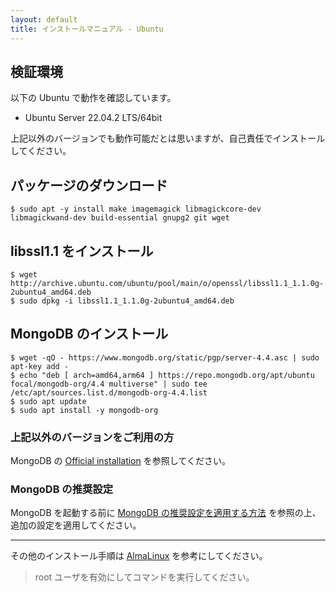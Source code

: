 ```yaml
---
layout: default
title: インストールマニュアル - Ubuntu
---
```


## 検証環境

以下の Ubuntu で動作を確認しています。

- Ubuntu Server 22.04.2 LTS/64bit

上記以外のバージョンでも動作可能だとは思いますが、自己責任でインストールしてください。

## パッケージのダウンロード

```
$ sudo apt -y install make imagemagick libmagickcore-dev libmagickwand-dev build-essential gnupg2 git wget
```

## libssl1.1 をインストール

```
$ wget http://archive.ubuntu.com/ubuntu/pool/main/o/openssl/libssl1.1_1.1.0g-2ubuntu4_amd64.deb
$ sudo dpkg -i libssl1.1_1.1.0g-2ubuntu4_amd64.deb
```

## MongoDB のインストール

```
$ wget -qO - https://www.mongodb.org/static/pgp/server-4.4.asc | sudo apt-key add -
$ echo "deb [ arch=amd64,arm64 ] https://repo.mongodb.org/apt/ubuntu focal/mongodb-org/4.4 multiverse" | sudo tee /etc/apt/sources.list.d/mongodb-org-4.4.list
$ sudo apt update
$ sudo apt install -y mongodb-org
```

### 上記以外のバージョンをご利用の方

MongoDB の [Official installation](https://docs.mongodb.com/manual/tutorial/install-mongodb-on-ubuntu/) を参照してください。

### MongoDB の推奨設定

MongoDB を起動する前に [MongoDB の推奨設定を適用する方法](/installation/mongodb-settings.html) を参照の上、追加の設定を適用してください。

---

その他のインストール手順は [AlmaLinux](almalinux.html) を参考にしてください。

> root ユーザを有効にしてコマンドを実行してください。
